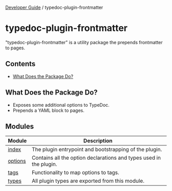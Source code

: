[Developer Guide](../README.md) / typedoc-plugin-frontmatter

# typedoc-plugin-frontmatter

"typedoc-plugin-frontmatter" is a utility package the prepends frontmatter to pages.

## Contents

* [What Does the Package Do?](#what-does-the-package-do)

## What Does the Package Do?

* Exposes some additional options to TypeDoc.
* Prepends a YAML block to pages.

## Modules

| Module                       | Description                                                        |
| ---------------------------- | ------------------------------------------------------------------ |
| [index](index/README.md)     | The plugin entrypoint and bootstrapping of the plugin.             |
| [options](options/README.md) | Contains all the option declarations and types used in the plugin. |
| [tags](tags/README.md)       | Functionality to map options to tags.                              |
| [types](types/README.md)     | All plugin types are exported from this module.                    |
